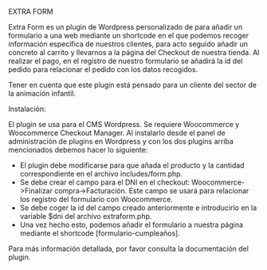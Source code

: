 EXTRA FORM

Extra Form es un plugin de Wordpress personalizado de para añadir un formulario a una web mediante un shortcode en el que podemos recoger información específica de nuestros clientes,
para acto seguido añadir un concreto al carrito y llevarnos a la página del Checkout de nuestra tienda. Al realizar el pago, en el registro de nuestro formulario se añadirá la id del pedido para relacionar el pedido con los datos recogidos. 

Tener en cuenta que este plugin está pensado para un cliente del sector de la animación infantil.

Instalación:

El plugin se usa para el CMS Wordpress. Se requiere Woocommerce y Woocommerce Checkout Manager.
Al instalarlo desde el panel de administración de plugins en Wordpress y con los dos plugins arriba mencionados debemos hacer lo siguiente:

- El plugin debe modificarse para que añada el producto y la cantidad correspondiente en el archivo includes/form.php.
- Se debe crear el campo para el DNI en el checkout: Woocommerce->Finalizar compra->Facturación. Este campo se usará para relacionar los registro del formulario con Woocommerce.
- Se debe coger la id del campo creado anteriormente e introducirlo en la variable $dni del archivo extraform.php.
- Una vez hecho esto, podemos añadir el formulario a nuestra página mediante el shortcode [formulario-cumpleaños].

Para más información detallada, por favor consulta la documentación del plugin.
